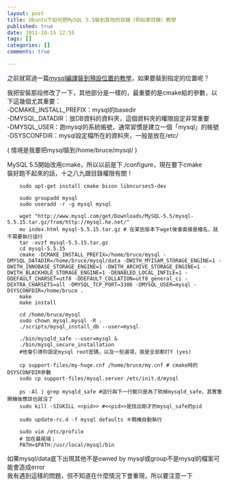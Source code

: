 ```yaml
---
layout: post
title: Ubuntu下如何把MySQL 5.5裝到其他的目錄（例如家目錄）教學
published: true
date: 2011-10-15 12:55
tags: []
categories: []
comments: true

---
```



之前就寫過一篇[mysql編譯裝到預設位置的教學][1]，如果要裝到指定的位置呢？  
  
  
我把安裝那段修改了一下，其他部分是一樣的，最重要的是cmake給的參數，以下這幾個尤其重要：  
-DCMAKE_INSTALL_PREFIX：mysql的basedir  
-DMYSQL_DATADIR：放DB資料的資料夾，這個資料夾的權限設定非常重要  
-DMYSQL_USER：跑mysql的系統帳號，通常習慣是建立一個「mysql」的帳號  
-DSYSCONFDIR：mysql設定檔所在的資料夾，一般是放在/etc/  
  
( 情境是我要把mysql裝到/home/bruce/mysql/ )  
  
MySQL 5.5開始改用cmake，所以以前是下./configure，現在要下cmake  
裝好跑不起來的話，十之八九跟目錄權限有關！  
  

		sudo apt-get install cmake bison libncurses5-dev  
		  
		sudo groupadd mysql  
		sudo useradd -r -g mysql mysql  
		  
		wget "http://www.mysql.com/get/Downloads/MySQL-5.5/mysql-5.5.15.tar.gz/from/http://mysql.he.net/"  
		mv index.html mysql-5.5.15.tar.gz # 在某些版本下wget後會直接是檔名，就不需要執行這行  
		tar -xvzf mysql-5.5.15.tar.gz  
		cd mysql-5.5.15  
		cmake -DCMAKE_INSTALL_PREFIX=/home/bruce/mysql -DMYSQL_DATADIR=/home/bruce/mysql/data -DWITH_MYISAM_STORAGE_ENGINE=1 -DWITH_INNOBASE_STORAGE_ENGINE=1 -DWITH_ARCHIVE_STORAGE_ENGINE=1 -DWITH_BLACKHOLE_STORAGE_ENGINE=1 -DENABLED_LOCAL_INFILE=1 -DDEFAULT_CHARSET=utf8 -DDEFAULT_COLLATION=utf8_general_ci -DEXTRA_CHARSETS=all -DMYSQL_TCP_PORT=3306 -DMYSQL_USER=mysql -DSYSCONFDIR=/home/bruce .  
		make  
		make install  
		  
		cd /home/bruce/mysql  
		sudo chown mysql.mysql -R .  
		./scripts/mysql_install_db --user=mysql  
		  
		./bin/mysqld_safe --user=mysql &  
		./bin/mysql_secure_installation  
		#他會引導你設定mysql root密碼，以及一些選項，我是全部都打Y (yes)  
		  
		cp support-files/my-huge.cnf /home/bruce/my.cnf # cmake時的DSYSCONFDIR參數  
		sudo cp support-files/mysql.server /etc/init.d/mysql  
		  
		ps -Al | grep mysqld_safe #這行與下一行都只是為了砍掉mysqld_safe，其實重開機後應該也就沒了  
		sudo kill -SIGKILL <<pid>> #<<pid>>是找出剛才的mysql_safe的pid  
		  
		sudo update-rc.d -f mysql defaults ＃開機自動執行  
		  
		sudo vim /etc/profile  
		# 加在最尾端；  
		PATH=$PATH:/usr/local/mysql/bin  
		  
  
如果mysql/data底下出現其他不是owned by mysql或group不是mysql的檔案可能會造成error  
我有遇到這樣的問題，但不知道在什麼情況下會重現，所以要注意一下

[1]: http://littlebmix.blogspot.com/2011/08/ubuntu-114-serverrailsrvmmysql.html